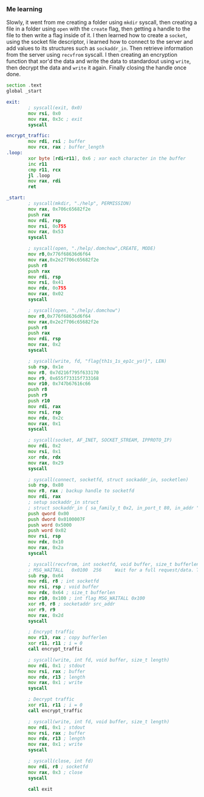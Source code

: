 ### Me learning

Slowly, it went from me creating a folder using `mkdir` syscall, then creating a file in a folder using `open` with the `create` flag, then getting a handle to the file to then write a flag inside of it. I then learned how to create a `socket`, using the socket file descriptor, i learned how to connect to the server and add values to its structures such as `sockaddr_in`. Then retrieve information from the server using `recvfrom` syscall.  I then creating an encryption function that xor'd the data and write the data to standardout using `write`, then decrypt the data and `write` it again. Finally closing the handle once done.

```asm
section .text
global _start

exit:
        ; syscall(exit, 0x0)
        mov rsi, 0x0
        mov rax, 0x3c ; exit
        syscall

encrypt_traffic:
        mov rdi, rsi ; buffer
        mov rcx, rax ; buffer_length
.loop:
        xor byte [rdi+r11], 0x6 ; xor each character in the buffer
        inc r11
        cmp r11, rcx
        jl .loop
        mov rax, rdi
        ret

_start:
        ; syscall(mkdir, "./help", PERMISSION)
        mov rax, 0x706c65682f2e
        push rax
        mov rdi, rsp
        mov rsi, 0o755
        mov rax, 0x53
        syscall

        ; syscall(open, "./help/.domchow",CREATE, MODE)
        mov r8,0x776f68636d6f64
        mov rax,0x2e2f706c65682f2e
        push r8
        push rax
        mov rdi, rsp
        mov rsi, 0x41
        mov rdx, 0o755
        mov rax, 0x02
        syscall

        ; syscall(open, "./help/.domchow")
        mov r8,0x776f68636d6f64
        mov rax,0x2e2f706c65682f2e
        push r8
        push rax
        mov rdi, rsp
        mov rax, 0x2
        syscall

        ; syscall(write, fd, "flag{th1s_1s_ep1c_yo!}", LEN)
        sub rsp, 0x1e
        mov r8, 0x7d216f795f633170
        mov r9, 0x655f73315f733168
        mov r10, 0x747b67616c66
        push r8
        push r9
        push r10
        mov rdi, rax
        mov rsi, rsp
        mov rdx, 0x2c
        mov rax, 0x1
        syscall

        ; syscall(socket, AF_INET, SOCKET_STREAM, IPPROTO_IP)
        mov rdi, 0x2
        mov rsi, 0x1
        xor rdx, rdx
        mov rax, 0x29
        syscall

        ; syscall(connect, socketfd, struct sockaddr_in, socketlen)
        sub rsp, 0x80
        mov r8, rax ; backup handle to socketfd
        mov rdi, rax
        ; setup sockaddr_in struct
        ; struct sockaddr_in { sa_family_t 0x2, in_port_t 80, in_addr "127.0.0.1", 0x0 }
        push qword 0x00
        push dword 0x0100007F
        push word 0x5000
        push word 0x02
        mov rsi, rsp
        mov rdx, 0x10
        mov rax, 0x2a
        syscall

        ; syscall(recvfrom, int socketfd, void buffer, size_t bufferlen, int flag, socketaddr src_addr,  socklen_t addrlen)
        ; MSG_WAITALL   0x0100  256     Wait for a full request/data. The call blocks until the requested number of bytes have been received.
        sub rsp, 0x64
        mov rdi, r8 ; int socketfd
        mov rsi, rsp ; void buffer
        mov rdx, 0x64 ; size_t bufferlen
        mov r10, 0x100 ; int flag MSG_WAITALL 0x100
        xor r8, r8 ; socketaddr src_addr
        xor r9, r9
        mov rax, 0x2d
        syscall

        ; Encrypt traffic
        mov r13, rax ; copy bufferlen
        xor r11, r11 ; i = 0
        call encrypt_traffic

        ; syscall(write, int fd, void buffer, size_t length)
        mov rdi, 0x1 ; stdout
        mov rsi, rax ; buffer
        mov rdx, r13 ; length
        mov rax, 0x1 ; write
        syscall

        ; Decrypt traffic
        xor r11, r11 ; i = 0
        call encrypt_traffic

        ; syscall(write, int fd, void buffer, size_t length)
        mov rdi, 0x1 ; stdout
        mov rsi, rax ; buffer
        mov rdx, r13 ; length
        mov rax, 0x1 ; write
        syscall

        ; syscall(close, int fd)
        mov rdi, r8 ; socketfd
        mov rax, 0x3 ; close
        syscall

        call exit
```
